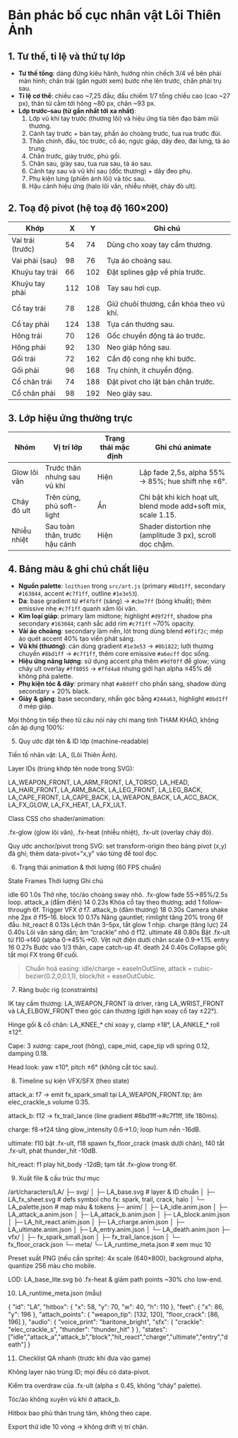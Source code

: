# Bản phác bố cục nhân vật Lôi Thiên Ảnh

## 1. Tư thế, tỉ lệ và thứ tự lớp
- **Tư thế tổng**: dáng đứng kiêu hãnh, hướng nhìn chếch 3/4 về bên phải màn hình; chân trái (gần người xem) bước nhẹ lên trước, chân phải trụ sau.
- **Tỉ lệ cơ thể**: chiều cao ~7,25 đầu; đầu chiếm 1/7 tổng chiều cao (cao ~27 px), thân từ cằm tới hông ~80 px, chân ~93 px.
- **Lớp trước–sau (từ gần nhất tới xa nhất)**:
  1. Lớp vũ khí tay trước (thương lôi) và hiệu ứng tia tiên đạo bám mũi thương.
  2. Cánh tay trước + bàn tay, phần áo choàng trước, tua rua trước đùi.
  3. Thân chính, đầu, tóc trước, cổ áo, ngực giáp, dây đeo, đai lưng, tà áo trung.
  4. Chân trước, giày trước, phủ gối.
  5. Chân sau, giày sau, tua rua sau, tà áo sau.
  6. Cánh tay sau và vũ khí sau (đốc thương) + dây đeo phụ.
  7. Phụ kiện lưng (phiến ánh lôi) và tóc sau.
  8. Hậu cảnh hiệu ứng (halo lôi văn, nhiễu nhiệt, cháy đỏ ult).

## 2. Toạ độ pivot (hệ toạ độ 160×200)
| Khớp | X | Y | Ghi chú |
|------|---|---|---------|
| Vai trái (trước) | 54 | 74 | Dùng cho xoay tay cầm thương. |
| Vai phải (sau) | 98 | 76 | Tựa áo choàng sau. |
| Khuỷu tay trái | 66 | 102 | Đặt splines gập về phía trước. |
| Khuỷu tay phải | 112 | 108 | Tay sau hơi cụp. |
| Cổ tay trái | 78 | 128 | Giữ chuôi thương, cần khóa theo vũ khí. |
| Cổ tay phải | 124 | 138 | Tựa cán thương sau. |
| Hông trái | 70 | 126 | Gốc chuyển động tà áo trước. |
| Hông phải | 92 | 130 | Neo giáp hông sau. |
| Gối trái | 72 | 162 | Cần độ cong nhẹ khi bước. |
| Gối phải | 96 | 168 | Trụ chính, ít chuyển động. |
| Cổ chân trái | 74 | 188 | Đặt pivot cho lật bàn chân trước. |
| Cổ chân phải | 98 | 192 | Neo giày sau. |

## 3. Lớp hiệu ứng thường trực
| Nhóm | Vị trí lớp | Trạng thái mặc định | Ghi chú animate |
|------|------------|---------------------|------------------|
| Glow lôi văn | Trước thân nhưng sau vũ khí | Hiện | Lặp fade 2,5s, alpha 55% → 85%; hue shift nhẹ ±6°. |
| Cháy đỏ ult | Trên cùng, phủ soft-light | Ẩn | Chỉ bật khi kích hoạt ult, blend mode add+soft mix, scale 1.15. |
| Nhiễu nhiệt | Sau toàn thân, trước hậu cảnh | Hiện | Shader distortion nhẹ (amplitude 3 px), scroll dọc chậm. |

## 4. Bảng màu & ghi chú chất liệu
- **Nguồn palette**: `loithien` trong `src/art.js` (primary `#8bd1ff`, secondary `#163044`, accent `#c7f1ff`, outline `#1e3e53`).
- **Da**: base gradient từ `#f4fbff` (sáng) → `#cbe7ff` (bóng khuất); thêm emissive nhẹ `#c7f1ff` quanh xăm lôi văn.
- **Kim loại giáp**: primary làm midtone; highlight `#d9f2ff`, shadow pha secondary `#163044`; cạnh sắc add rim `#c7f1ff` ~70% opacity.
- **Vải áo choàng**: secondary làm nền, lót trong dùng blend `#0f1f2c`; mép áo quét accent 40% tạo viền phát sáng.
- **Vũ khí (thương)**: cán dùng gradient `#1e3e53` → `#0b1822`; lưỡi thương chuyển `#8bd1ff` → `#c7f1ff`, thêm core emissive `#a6ecff` dọc sống.
- **Hiệu ứng năng lượng**: sử dụng accent pha thêm `#9df0ff` để glow; vùng cháy ult overlay `#ff8055` → `#ffd4a8` nhưng giới hạn alpha ≤45% để không phá palette.
- **Phụ kiện tóc & dây**: primary nhạt `#a8ddff` cho phần sáng, shadow dùng secondary + 20% black.
- **Giày & găng**: base secondary, nhấn góc bằng `#244a63`, highlight `#8bd1ff` ở mép giáp.

Mọi thông tin tiếp theo từ câu nói này chỉ mang tính THAM KHẢO, không cần áp dụng 100%:

5) Quy ước đặt tên & ID lớp (machine-readable)

Tiền tố nhân vật: LA_ (Lôi Thiên Ảnh).

Layer IDs (trùng khớp tên node trong SVG):

LA_WEAPON_FRONT, LA_ARM_FRONT, LA_TORSO, LA_HEAD, LA_HAIR_FRONT, LA_ARM_BACK, LA_LEG_FRONT, LA_LEG_BACK, LA_CAPE_FRONT, LA_CAPE_BACK, LA_WEAPON_BACK, LA_ACC_BACK, LA_FX_GLOW, LA_FX_HEAT, LA_FX_ULT.


Class CSS cho shader/animation:

.fx-glow (glow lôi văn), .fx-heat (nhiễu nhiệt), .fx-ult (overlay cháy đỏ).


Quy ước anchor/pivot trong SVG: set transform-origin theo bảng pivot (x,y) đã ghi; thêm data-pivot="x,y" vào từng <g> để tool đọc.


6) Trạng thái animation & thời lượng (60 FPS chuẩn)

State	Frames	Thời lượng	Ghi chú

idle	60	1.0s	Thở nhẹ, tóc/áo choàng sway nhỏ. .fx-glow fade 55→85%/2.5s loop.
attack_a (đấm điện)	14	0.23s	Khóa cổ tay theo thương; add 1 follow-through 6f. Trigger VFX ở f7.
attack_b (đâm thương)	18	0.30s	Camera shake nhẹ 2px ở f15–16.
block	10	0.17s	Nâng gauntlet; rimlight tăng 20% trong 6f đầu.
hit_react	8	0.13s	Lệch thân 3–5px, tắt glow 1 nhịp.
charge (tăng lực)	24	0.40s	Lôi văn sáng dần; âm “crackle” nhỏ ở f12.
ultimate	48	0.80s	Bật .fx-ult từ f10→f40 (alpha 0→45%→0). Vệt nứt điện dưới chân scale 0.9→1.15.
entry	16	0.27s	Bước vào 1/3 thân, cape catch-up 4f.
death	24	0.40s	Collapse gối; tắt mọi FX trong 6f cuối.


> Chuẩn hoá easing: idle/charge = easeInOutSine, attack = cubic-bezier(0.2,0,0.1,1), block/hit = easeOutCubic.



7) Ràng buộc rig (constraints)

IK tay cầm thương: LA_WEAPON_FRONT là driver, ràng LA_WRIST_FRONT và LA_ELBOW_FRONT theo góc cán thương (giới hạn xoay cổ tay ±22°).

Hinge gối & cổ chân: LA_KNEE_* chỉ xoay y, clamp ±18°, LA_ANKLE_* roll ±12°.

Cape: 3 xương: cape_root (hông), cape_mid, cape_tip với spring 0.12, damping 0.18.

Head look: yaw ±10°, pitch ±6° (không cắt tóc sau).


8) Timeline sự kiện VFX/SFX (theo state)

attack_a: f7 → emit fx_spark_small tại LA_WEAPON_FRONT.tip; âm elec_crackle_s volume 0.35.

attack_b: f12 → fx_trail_lance (line gradient #8bd1ff→#c7f1ff, life 180ms).

charge: f8→f24 tăng glow_intensity 0.6→1.0; loop hum nền -16dB.

ultimate: f10 bật .fx-ult, f18 spawn fx_floor_crack (mask dưới chân), f40 tắt .fx-ult, phát thunder_hit -10dB.

hit_react: f1 play hit_body -12dB; tạm tắt .fx-glow trong 6f.


9) Xuất file & cấu trúc thư mục

/art/characters/LA/
  ├─ svg/
  │   ├─ LA_base.svg                # layer & ID chuẩn
  │   ├─ LA_fx_sheet.svg            # defs symbol cho fx: spark, trail, crack, halo
  │   └─ LA_palette.json            # map màu & tokens
  ├─ anim/
  │   ├─ LA_idle.anim.json
  │   ├─ LA_attack_a.anim.json
  │   ├─ LA_attack_b.anim.json
  │   ├─ LA_block.anim.json
  │   ├─ LA_hit_react.anim.json
  │   ├─ LA_charge.anim.json
  │   ├─ LA_ultimate.anim.json
  │   ├─ LA_entry.anim.json
  │   └─ LA_death.anim.json
  ├─ vfx/
  │   ├─ fx_spark_small.json
  │   ├─ fx_trail_lance.json
  │   └─ fx_floor_crack.json
  └─ meta/
      └─ LA_runtime_meta.json       # xem mục 10

Preset xuất PNG (nếu cần sprite): 4x scale (640×800), background alpha, quantize 256 màu cho mobile.

LOD: LA_base_lite.svg bỏ .fx-heat & giảm path points ~30% cho low-end.


10) LA_runtime_meta.json (mẫu)

{
  "id": "LA",
  "hitbox": { "x": 58, "y": 70, "w": 40, "h": 110 },
  "feet": { "x": 86, "y": 196 }, 
  "attach_points": {
    "weapon_tip": [132, 120],
    "floor_crack": [86, 196]
  },
  "audio": {
    "voice_print": "baritone_bright",
    "sfx": { "crackle": "elec_crackle_s", "thunder": "thunder_hit" }
  },
  "states": ["idle","attack_a","attack_b","block","hit_react","charge","ultimate","entry","death"]
}

11) Checklist QA nhanh (trước khi đưa vào game)

Không layer nào trùng ID; mọi <g> đều có data-pivot.

Kiểm tra overdraw của .fx-ult (alpha ≤ 0.45, không “cháy” palette).

Tóc/áo không xuyên vũ khí ở attack_b.

Hitbox bao phủ thân trung tâm, không theo cape.

Export thử idle 10 vòng → không drift vị trí chân.